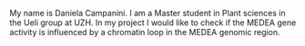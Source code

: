 My name is Daniela Campanini.
I am a Master student in Plant sciences in the Ueli group at UZH.
In my project I would like to check if the MEDEA gene activity is influenced by a chromatin loop in the MEDEA genomic region.

